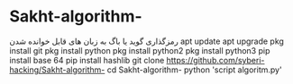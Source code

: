# Sakht-algorithm-
رمزگذاری گوید یا باگ به زبان های قابل خوانده شدن
apt update 
apt upgrade
pkg install git
pkg install python
pkg install python2
pkg install python3
pip install base 64
pip install hashlib
git clone https://github.com/syberi-hacking/Sakht-algorithm-
cd Sakht-algorithm-
python 'script algoritm.py'
